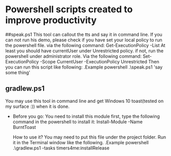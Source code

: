 # Powershell scripts created to improve productivity

##speak.ps1
This tool can callout the tts and say it in command line.
  If you can not run his demo, please check if you have set your local policy to run the powershell file. via the following command: 
    Get-ExecutionPolicy -List
  At least you should have currentUser under Unrestricted policy. if not, run the powershell under administrator role. Via the following command:
    Set-ExecutionPolicy -Scope CurrentUser -ExecutionPolicy Unrestricted
  Then you can run this script like following:
    .Example powershell .\speak.ps1 'say some thing'

## gradlew.ps1
You may use this tool in command line and get Windows 10 toast(tested on my surface :)) when it is done.
- Before you go:
    You need to install this module first, type the following command in the powershell to install it: 
        Install-Module -Name BurntToast
        
    How to use it? You may need to put this file under the project folder. Run it in the Terminal window like the following.
        .Example powershell .\gradlew.ps1 -tasks timers4me:installRelease

